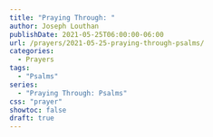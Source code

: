 ```yaml
---
title: "Praying Through: "
author: Joseph Louthan
publishDate: 2021-05-25T06:00:00-06:00
url: /prayers/2021-05-25-praying-through-psalms/
categories:
  - Prayers
tags:
  - "Psalms"
series:
  - "Praying Through: Psalms"
css: "prayer"
showtoc: false
draft: true
---
```

<div style="font-variant: small-caps;">

</div>

```text

```
